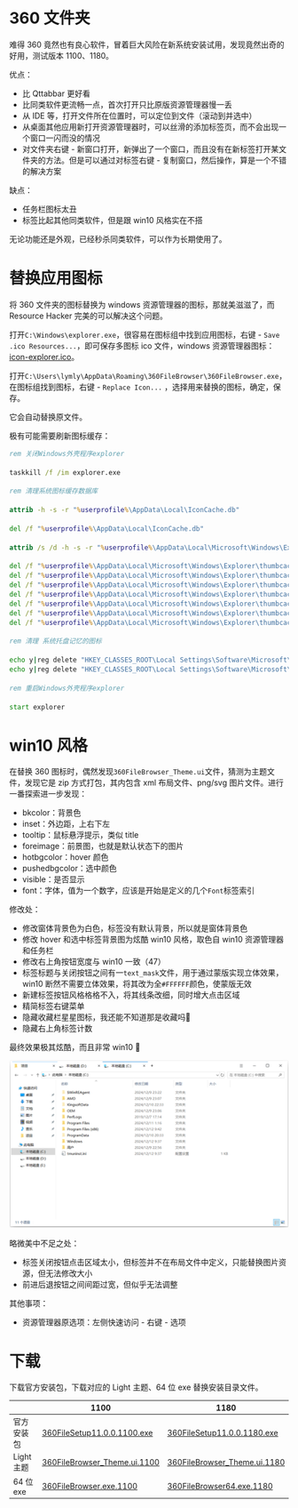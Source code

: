 # 360 文件夹

难得 360 竟然也有良心软件，冒着巨大风险在新系统安装试用，发现竟然出奇的好用，测试版本 1100、1180。

优点：

- 比 Qttabbar 更好看
- 比同类软件更流畅一点，首次打开只比原版资源管理器慢一丢
- 从 IDE 等，打开文件所在位置时，可以定位到文件（滚动到并选中）
- 从桌面其他应用新打开资源管理器时，可以丝滑的添加标签页，而不会出现一个窗口一闪而没的情况
- 对文件夹右键 - 新窗口打开，新弹出了一个窗口，而且没有在新标签打开某文件夹的方法。但是可以通过对标签右键 - 复制窗口，然后操作，算是一个不错的解决方案

缺点：

- 任务栏图标太丑
- 标签比起其他同类软件，但是跟 win10 风格实在不搭

无论功能还是外观，已经秒杀同类软件，可以作为长期使用了。

# 替换应用图标

将 360 文件夹的图标替换为 windows 资源管理器的图标，那就美滋滋了，而 Resource Hacker 完美的可以解决这个问题。

打开`C:\Windows\explorer.exe`，很容易在图标组中找到应用图标，右键 - `Save .ico Resources...`，即可保存多图标 ico 文件，windows 资源管理器图标：<a target="_blank" href="杂谈/assets/icon-explorer.ico">icon-explorer.ico</a>。

打开`C:\Users\lymly\AppData\Roaming\360FileBrowser\360FileBrowser.exe`，在图标组找到图标，右键 - `Replace Icon...` ，选择用来替换的图标，确定，保存。

它会自动替换原文件。

极有可能需要刷新图标缓存：

```bat
rem 关闭Windows外壳程序explorer

taskkill /f /im explorer.exe

rem 清理系统图标缓存数据库

attrib -h -s -r "%userprofile%\AppData\Local\IconCache.db"

del /f "%userprofile%\AppData\Local\IconCache.db"

attrib /s /d -h -s -r "%userprofile%\AppData\Local\Microsoft\Windows\Explorer\*"

del /f "%userprofile%\AppData\Local\Microsoft\Windows\Explorer\thumbcache_32.db"
del /f "%userprofile%\AppData\Local\Microsoft\Windows\Explorer\thumbcache_96.db"
del /f "%userprofile%\AppData\Local\Microsoft\Windows\Explorer\thumbcache_102.db"
del /f "%userprofile%\AppData\Local\Microsoft\Windows\Explorer\thumbcache_256.db"
del /f "%userprofile%\AppData\Local\Microsoft\Windows\Explorer\thumbcache_1024.db"
del /f "%userprofile%\AppData\Local\Microsoft\Windows\Explorer\thumbcache_idx.db"
del /f "%userprofile%\AppData\Local\Microsoft\Windows\Explorer\thumbcache_sr.db"

rem 清理 系统托盘记忆的图标

echo y|reg delete "HKEY_CLASSES_ROOT\Local Settings\Software\Microsoft\Windows\CurrentVersion\TrayNotify" /v IconStreams
echo y|reg delete "HKEY_CLASSES_ROOT\Local Settings\Software\Microsoft\Windows\CurrentVersion\TrayNotify" /v PastIconsStream

rem 重启Windows外壳程序explorer

start explorer
```

# win10 风格

在替换 360 图标时，偶然发现`360FileBrowser_Theme.ui`文件，猜测为主题文件，发现它是 zip 方式打包，其内包含 xml 布局文件、png/svg 图片文件。进行一番探索进一步发现：

- bkcolor：背景色
- inset：外边距，上右下左
- tooltip：鼠标悬浮提示，类似 title
- foreimage：前景图，也就是默认状态下的图片
- hotbgcolor：hover 颜色
- pushedbgcolor：选中颜色
- visible：是否显示
- font：字体，值为一个数字，应该是开始是定义的几个`Font`标签索引

修改处：

- 修改窗体背景色为白色，标签没有默认背景，所以就是窗体背景色
- 修改 hover 和选中标签背景图为炫酷 win10 风格，取色自 win10 资源管理器和任务栏
- 修改右上角按钮宽度与 win10 一致（47）
- 标签标题与关闭按钮之间有一`text_mask`文件，用于通过蒙版实现立体效果，win10 断然不需要立体效果，将其改为全`#FFFFFF`颜色，使蒙版无效
- 新建标签按钮风格格格不入，将其线条改细，同时增大点击区域
- 精简标签右键菜单
- 隐藏收藏栏星星图标，我还能不知道那是收藏吗:dog:
- 隐藏右上角标签计数

最终效果极其炫酷，而且非常 win10 🥰

![image-20241215004616336](assets/image-20241215004616336.png)

略微美中不足之处：

- 标签关闭按钮点击区域太小，但标签并不在布局文件中定义，只能替换图片资源，但无法修改大小
- 前进后退按钮之间间距过宽，但似乎无法调整

其他事项：

- 资源管理器原选项：左侧快速访问 - 右键 - 选项

# 下载

下载官方安装包，下载对应的 Light 主题、64 位 exe 替换安装目录文件。

|            | 1100                                                         | 1180                                                         |
| ---------- | ------------------------------------------------------------ | ------------------------------------------------------------ |
| 官方安装包 | <a target="_blank" href="工具/assets/360FileSetup11.0.0.1100.exe" download>360FileSetup11.0.0.1100.exe</a> | <a target="_blank" href="工具/assets/360FileSetup11.0.0.1180.exe" download>360FileSetup11.0.0.1180.exe</a> |
| Light 主题 | <a target="_blank" href="工具/assets/360FileBrowser_Theme.ui.1100" download>360FileBrowser_Theme.ui.1100</a> | <a target="_blank" href="工具/assets/360FileBrowser_Theme.ui.1190" download>360FileBrowser_Theme.ui.1180</a> |
| 64 位 exe  | <a target="_blank" href="工具/assets/360FileBrowser.exe.1100" download>360FileBrowser.exe.1100</a> | <a target="_blank" href="工具/assets/360FileBrowser64.exe.1180" download>360FileBrowser64.exe.1180</a> |

